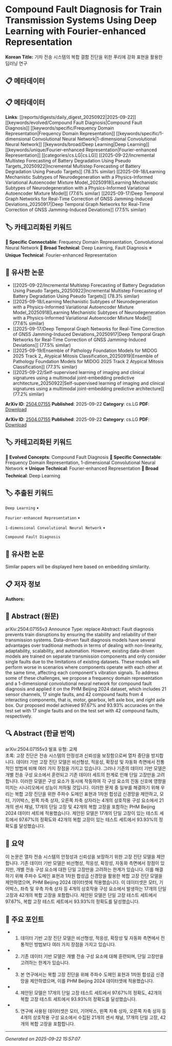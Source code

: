 # Compound Fault Diagnosis for Train Transmission Systems Using Deep Learning with Fourier-enhanced Representation

**Korean Title:** 기차 전송 시스템의 복합 결함 진단을 위한 푸리에 강화 표현을 활용한 딥러닝 연구

## 📋 메타데이터

## 📋 메타데이터

**Links**: [[reports/digests/daily_digest_20250922|2025-09-22]] [[keywords/evolved/Compound Fault Diagnosis|Compound Fault Diagnosis]] [[keywords/specific/Frequency Domain Representation|Frequency Domain Representation]] [[keywords/specific/1-dimensional Convolutional Neural Network|1-dimensional Convolutional Neural Network]] [[keywords/broad/Deep Learning|Deep Learning]] [[keywords/unique/Fourier-enhanced Representation|Fourier-enhanced Representation]] [[categories/cs.LG|cs.LG]] [[2025-09-22/Incremental Multistep Forecasting of Battery Degradation Using Pseudo Targets_20250922|Incremental Multistep Forecasting of Battery Degradation Using Pseudo Targets]] (78.3% similar) [[2025-09-18/Learning Mechanistic Subtypes of Neurodegeneration with a Physics-Informed Variational Autoencoder Mixture Model_20250918|Learning Mechanistic Subtypes of Neurodegeneration with a Physics-Informed Variational Autoencoder Mixture Model]] (77.6% similar) [[2025-09-17/Deep Temporal Graph Networks for Real-Time Correction of GNSS Jamming-Induced Deviations_20250917|Deep Temporal Graph Networks for Real-Time Correction of GNSS Jamming-Induced Deviations]] (77.5% similar)

## 🏷️ 카테고리화된 키워드
**🔗 Specific Connectable**: Frequency Domain Representation, Convolutional Neural Network
**🔬 Broad Technical**: Deep Learning, Fault Diagnosis
**⭐ Unique Technical**: Fourier-enhanced Representation
## 🔗 유사한 논문
- [[2025-09-22/Incremental Multistep Forecasting of Battery Degradation Using Pseudo Targets_20250922|Incremental Multistep Forecasting of Battery Degradation Using Pseudo Targets]] (78.3% similar)
- [[2025-09-18/Learning Mechanistic Subtypes of Neurodegeneration with a Physics-Informed Variational Autoencoder Mixture Model_20250918|Learning Mechanistic Subtypes of Neurodegeneration with a Physics-Informed Variational Autoencoder Mixture Model]] (77.6% similar)
- [[2025-09-17/Deep Temporal Graph Networks for Real-Time Correction of GNSS Jamming-Induced Deviations_20250917|Deep Temporal Graph Networks for Real-Time Correction of GNSS Jamming-Induced Deviations]] (77.5% similar)
- [[2025-09-19/Ensemble of Pathology Foundation Models for MIDOG 2025 Track 2_ Atypical Mitosis Classification_20250919|Ensemble of Pathology Foundation Models for MIDOG 2025 Track 2 Atypical Mitosis Classification]] (77.3% similar)
- [[2025-09-22/Self-supervised learning of imaging and clinical signatures using a multimodal joint-embedding predictive architecture_20250922|Self-supervised learning of imaging and clinical signatures using a multimodal joint-embedding predictive architecture]] (77.2% similar)


**ArXiv ID**: [2504.07155](https://arxiv.org/abs/2504.07155)
**Published**: 2025-09-22
**Category**: cs.LG
**PDF**: [Download](https://arxiv.org/pdf/2504.07155.pdf)


**ArXiv ID**: [2504.07155](https://arxiv.org/abs/2504.07155)
**Published**: 2025-09-22
**Category**: cs.LG
**PDF**: [Download](https://arxiv.org/pdf/2504.07155.pdf)

## 🏷️ 카테고리화된 키워드
**🚀 Evolved Concepts**: Compound Fault Diagnosis
**🔗 Specific Connectable**: Frequency Domain Representation, 1-dimensional Convolutional Neural Network
**⭐ Unique Technical**: Fourier-enhanced Representation
**🔬 Broad Technical**: Deep Learning

## 🏷️ 추출된 키워드



`Deep Learning` • 

`Fourier-enhanced Representation` • 

`1-dimensional Convolutional Neural Network` • 

`Compound Fault Diagnosis`



## 🔗 유사한 논문

Similar papers will be displayed here based on embedding similarity.

## 📋 저자 정보

**Authors:** 

## 📄 Abstract (원문)

arXiv:2504.07155v3 Announce Type: replace 
Abstract: Fault diagnosis prevents train disruptions by ensuring the stability and reliability of their transmission systems. Data-driven fault diagnosis models have several advantages over traditional methods in terms of dealing with non-linearity, adaptability, scalability, and automation. However, existing data-driven models are trained on separate transmission components and only consider single faults due to the limitations of existing datasets. These models will perform worse in scenarios where components operate with each other at the same time, affecting each component's vibration signals. To address some of these challenges, we propose a frequency domain representation and a 1-dimensional convolutional neural network for compound fault diagnosis and applied it on the PHM Beijing 2024 dataset, which includes 21 sensor channels, 17 single faults, and 42 compound faults from 4 interacting components, that is, motor, gearbox, left axle box, and right axle box. Our proposed model achieved 97.67% and 93.93% accuracies on the test set with 17 single faults and on the test set with 42 compound faults, respectively.

## 🔍 Abstract (한글 번역)

arXiv:2504.07155v3 발표 유형: 교체  
초록: 고장 진단은 전송 시스템의 안정성과 신뢰성을 보장함으로써 열차 중단을 방지합니다. 데이터 기반 고장 진단 모델은 비선형성, 적응성, 확장성 및 자동화 측면에서 전통적인 방법에 비해 여러 가지 장점을 가지고 있습니다. 그러나 기존의 데이터 기반 모델은 개별 전송 구성 요소에서 훈련되고 기존 데이터 세트의 한계로 인해 단일 고장만을 고려합니다. 이러한 모델은 구성 요소가 동시에 작동하여 각 구성 요소의 진동 신호에 영향을 미치는 시나리오에서 성능이 저하될 것입니다. 이러한 문제 중 일부를 해결하기 위해 우리는 복합 고장 진단을 위한 주파수 도메인 표현과 1차원 합성곱 신경망을 제안하고, 모터, 기어박스, 왼쪽 차축 상자, 오른쪽 차축 상자라는 4개의 상호작용 구성 요소에서 21개의 센서 채널, 17개의 단일 고장 및 42개의 복합 고장을 포함하는 PHM Beijing 2024 데이터 세트에 적용했습니다. 제안된 모델은 17개의 단일 고장이 있는 테스트 세트에서 97.67%의 정확도와 42개의 복합 고장이 있는 테스트 세트에서 93.93%의 정확도를 달성했습니다.

## 📝 요약

이 논문은 열차 전송 시스템의 안정성과 신뢰성을 보장하기 위한 고장 진단 모델을 제안합니다. 기존 데이터 기반 모델은 비선형성, 적응성, 확장성, 자동화 측면에서 장점이 있지만, 개별 전송 구성 요소에 대한 단일 고장만을 고려하는 한계가 있습니다. 이를 해결하기 위해 주파수 도메인 표현과 1차원 합성곱 신경망을 활용한 복합 고장 진단 모델을 제안하였으며, PHM Beijing 2024 데이터셋에 적용했습니다. 이 데이터셋은 모터, 기어박스, 좌측 및 우측 차축 상자 등 4개의 상호작용 구성 요소에서 발생하는 17개의 단일 고장과 42개의 복합 고장을 포함합니다. 제안된 모델은 단일 고장 테스트 세트에서 97.67%, 복합 고장 테스트 세트에서 93.93%의 정확도를 달성했습니다.

## 🎯 주요 포인트


- 1. 데이터 기반 고장 진단 모델은 비선형성, 적응성, 확장성 및 자동화 측면에서 전통적인 방법보다 여러 가지 장점을 가지고 있습니다.

- 2. 기존 데이터 기반 모델은 개별 전송 구성 요소에 대해 훈련되며, 단일 고장만을 고려하는 한계가 있습니다.

- 3. 본 연구에서는 복합 고장 진단을 위해 주파수 도메인 표현과 1차원 합성곱 신경망을 제안하였으며, 이를 PHM Beijing 2024 데이터셋에 적용했습니다.

- 4. 제안된 모델은 17개의 단일 고장 테스트 세트에서 97.67%의 정확도, 42개의 복합 고장 테스트 세트에서 93.93%의 정확도를 달성했습니다.

- 5. 연구에 사용된 데이터셋은 모터, 기어박스, 왼쪽 차축 상자, 오른쪽 차축 상자 등 4개의 상호작용 구성 요소에서 수집된 21개의 센서 채널, 17개의 단일 고장, 42개의 복합 고장을 포함합니다.


---

*Generated on 2025-09-22 15:57:07*